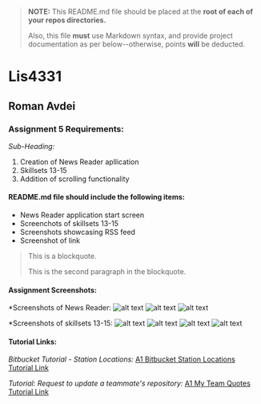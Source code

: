 > **NOTE:** This README.md file should be placed at the **root of each of your repos directories.**
>
>Also, this file **must** use Markdown syntax, and provide project documentation as per below--otherwise, points **will** be deducted.
>

# Lis4331

## Roman Avdei

### Assignment 5  Requirements:

*Sub-Heading:*

1. Creation of News Reader apllication
2. Skillsets 13-15
3. Addition of scrolling functionality

#### README.md file should include the following items:

* News Reader application start screen
* Screenchots of skillsets 13-15
* Screenshots showcasing RSS feed
* Screenshot of link 

> This is a blockquote.
> 
> This is the second paragraph in the blockquote.
>


#### Assignment Screenshots:


*Screenshots of News Reader:
![alt text](<Screenshot (153).png>)
![alt text](<Screenshot (154).png>)
![alt text](<Screenshot (155).png>)

*Screenshots of skillsets 13-15:
![alt text](<Screenshot (143).png>)
![alt text](<Screenshot (144).png>)
![alt text](<Screenshot (146).png>)
![alt text](<Screenshot (147).png>)
#### Tutorial Links:

*Bitbucket Tutorial - Station Locations:*
[A1 Bitbucket Station Locations Tutorial Link](https://bitbucket.org/username/bitbucketstationlocations/ "Bitbucket Station Locations")

*Tutorial: Request to update a teammate's repository:*
[A1 My Team Quotes Tutorial Link](https://bitbucket.org/username/myteamquotes/ "My Team Quotes Tutorial")
